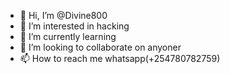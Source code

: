- 👋 Hi, I’m @Divine800
- 👀 I’m interested in hacking
- 🌱 I’m currently learning 
- 💞️ I’m looking to collaborate on anyoner
- 📫 How to reach me whatsapp(+254780782759)

<!---
Divine800/Divine800 is a ✨ special ✨ repository because its `README.md` (this file) appears on your GitHub profile.
You can click the Preview link to take a look at your changes.
--->
